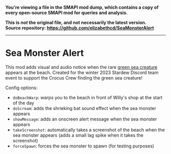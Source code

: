 **You're viewing a file in the SMAPI mod dump, which contains a copy of every open-source SMAPI mod
for queries and analysis.**

**This is _not_ the original file, and not necessarily the latest version.**  
**Source repository: https://github.com/elizabethcd/SeaMonsterAlert**

----

# Sea Monster Alert

This mod adds visual and audio notice when the rare [green sea creature](https://stardewvalleywiki.com/Secrets#Beach_Creature) appears at the beach. Created for the winter 2023 Stardew Discord team event to support the Crocus Crew finding the green sea creature!

Config options:
* `doBeachWarp`: warps you to the beach in front of Willy's shop at the start of the day
* `doScream`: adds the shrieking bat sound effect when the sea monster appears
* `showMessage`: adds an onscreen alert message when the sea monster appears
* `takeScreenshot`: automatically takes a screenshot of the beach when the sea monster appears (adds a small lag spike when it takes the screenshot)
* `forceSpawn`: forces the sea monster to spawn (for testing purposes)
